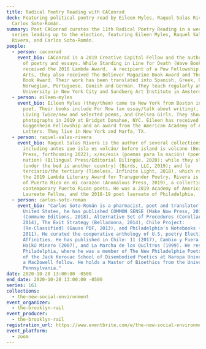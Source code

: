 ```yaml
---
title: Radical Poetry Reading with CAConrad
deck: Featuring political poetry read by Eileen Myles, Raquel Salas Rivera, and
  Carlos Soto-Román.
summary: Poet CAConrad curates the 11th Radical Poetry Reading in a weekly
  series leading up to the election, featuring Eileen Myles, Raquel Salas
  Rivera, and Carlos Soto-Román.
people:
  - person: caconrad
    event_bio: CAConrad is a 2019 Creative Capital Fellow and the author of 9 books
      of poetry and essays. While Standing in Line for Death (Wave Books),
      received the 2018 Lambda Award.  A recipient of a Pew Fellowship in the
      Arts, they also received The Believer Magazine Book Award and The Gil Ott
      Book Award. Their work has been translated into Spanish, Greek, Polish,
      Norwegian, Portuguese, Danish and German. They teach regularly at Columbia
      University in New York City and Sandberg Art Institute in Amsterdam.
  - person: eileen-myles
    event_bio: Eileen Myles (they/them) came to New York from Boston in 1974 to be a
      poet. Their books include For Now (an essay/talk about writing), I Must Be
      Living Twice/new and selected poems, and Chelsea Girls. They showed their
      photographs in 2019 at Bridget Donahue, NYC. Eileen has received a
      Guggenheim Fellowship and an award from the American Academy of Arts &
      Letters. They live in New York and Marfa, TX.
  - person: raquel-salas-rivera
    event_bio: Raquel Salas Rivera is the author of several collections of poetry,
      including antes que isla es volcán/ before island is volcano (Beacon
      Press, forthcoming 2022); x/ex/exis (poemas para la nación) (poems for the
      nation) (Bilingual Press/Editorial Bilingüe, 2020); while they sleep
      (under the bed is another country) (Birds, LLC, 2019); and lo
      terciario/the tertiary (Timeless, Infinite Light, 2018), which received
      the 2019 Lambda Literary Award for Transgender Poetry. Rivera is co-editor
      of Puerto Rico en mi corazón (Anomalous Press, 2019), a collection of
      contemporary Puerto Rican poets. He was a 2019 Academy of American Poets
      Laureate Fellow, and the 2018-19 poet laureate of Philadelphia.
  - person: carlos-soto-roman
    event_bio: "Carlos Soto-Román is a pharmacist, poet and translator. In the
      United States, he has published COMMON SENSE (Make Now Press, 2019), Bluff
      (Commune Editions, 2018), Alternative Set of Procedures (Corollary Press,
      2014), The Exit Strategy (Belladonna, 2014), Chile Project:
      [Re-Classified] (Gauss PDF, 2013), and Philadelphia's Notebooks (Otoliths,
      2011). He curated the cooperative anthology of U.S. poetry Elective
      Affinities. He has published in Chile: 11 (2017), Cambio y Fuera (2009),
      Haikú Minero (2007), and La Marcha de los Quiltros (1999). He resided in
      Philadelphia, where he was a member of The New Philadelphia Poets, student
      of the Jack Kerouac School of Disembodied Poetics at Naropa University and
      a MacDowell fellow. He holds a Master of Bioethics from the University of
      Pennsylvania."
date: 2020-10-28 13:00:00 -0500
end_date: 2020-10-28 13:00:00 -0500
series: 161
collections:
  - the-new-social-environment
event_organizer:
  - the-brooklyn-rail
event_producer:
  - the-brooklyn-rail
registration_url: https://www.eventbrite.com/e/the-new-social-environment-161-radical-poetry-with-caconrad-tickets-126561194941
event_platform:
  - zoom
---
```

